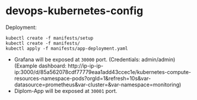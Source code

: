 # devops-kubernetes-config
Deployment:

```
kubectl create -f manifests/setup
kubectl create -f manifests/
kubectl apply -f manifests/app-deployment.yaml
```

* Grafana will be exposed at `30000` port. (Credentials: admin/admin) (Example dashboard: http://ip-ip-ip-ip:3000/d/85a562078cdf77779eaa1add43ccec1e/kubernetes-compute-resources-namespace-pods?orgId=1&refresh=10s&var-datasource=prometheus&var-cluster=&var-namespace=monitoring)
* Diplom-App will be exposed at `30001` port.